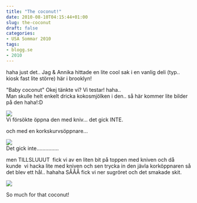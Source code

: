 ```yaml
---
title: "The coconut!"
date: 2010-08-10T04:15:44+01:00
slug: the-coconut
draft: false
categories:
- USA Sommar 2010
tags:
- blogg.se
- 2010
---
```

haha just det.. Jag & Annika hittade en lite cool sak i en vanlig deli (typ.. kiosk fast lite större) här i brooklyn!  
  
"Baby coconut" Okej tänkte vi? Vi testar! haha..  
Man skulle helt enkelt dricka kokosmjölken i den.. så här kommer lite bilder på den haha!:D  
  
![](/assets/images/blogg.se/dsc08541_101962236.jpg)  
Vi försökte öppna den med kniv... det gick INTE.  
  
och med en korkskurvsöppnare...  
  
![](/assets/images/blogg.se/dsc08542_101962264.jpg)  
Det gick inte...............  
  
men TILLSLUUUT  fick vi av en liten bit på toppen med kniven och då kunde  vi hacka lite med kniven och sen trycka in den jävla korköppnaren så det blev ett hål.. hahaha SÅÅÅ fick vi ner sugröret och det smakade skit.  
  
![](/assets/images/blogg.se/dsc08543_101962362.jpg)  
  
So much for that coconut!